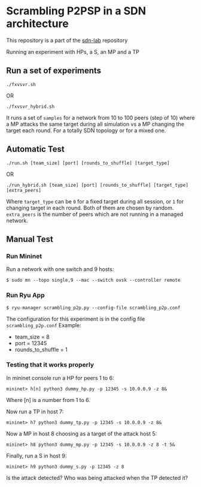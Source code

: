 # Scrambling P2PSP in a SDN architecture

This repository is a part of the [sdn-lab](https://github.com/cristobalmedinalopez/sdn-lab) repository

Running an experiment with HPs, a S, an MP and a TP

## Run a set of experiments
```
./fxvsvr.sh
```
OR
```
./fxvsvr_hybrid.sh
```
It runs a set of `samples` for a network from 10 to 100 peers (step of 10) where a MP attacks the same target during all simulation vs a MP changing the target each round. For a totally SDN topology or for a mixed one. 

## Automatic Test

```
./run.sh [team_size] [port] [rounds_to_shuffle] [target_type]
```
OR
```
./run_hybrid.sh [team_size] [port] [rounds_to_shuffle] [target_type] [extra_peers]
```
Where `target_type` can be `0` for a fixed target during all session, or `1` for changing target in each round. Both of them are chosen by random. `extra_peers` is the number of peers which are not running in a managed network.

## Manual Test
### Run Mininet
Run a network with one switch and 9 hosts:
```
$ sudo mn --topo single,9 --mac --switch ovsk --controller remote
```
### Run Ryu App
```
$ ryu-manager scrambling_p2p.py --config-file scrambling_p2p.conf
```

The configuration for this experiment is in the config file `scrambling_p2p.conf`
Example:
- team_size = 8
- port = 12345 
- rounds_to_shuffle = 1

### Testing that it works properly

In mininet console run a HP for peers 1 to 6:
```
mininet> h[n] python3 dummy_hp.py -p 12345 -s 10.0.0.9 -z 8&
```
Where [n] is a number from 1 to 6.

Now run a TP in host 7:
```
mininet> h7 python3 dummy_tp.py -p 12345 -s 10.0.0.9 -z 8&
```
Now a MP in host 8 choosing as a target of the attack host 5:
```
mininet> h8 python3 dummy_mp.py -p 12345 -s 10.0.0.9 -z 8 -t 5&
```
Finally, run a S in host 9:
```
mininet> h9 python3 dummy_s.py -p 12345 -z 8
```
Is the attack detected? Who was being attacked when the TP detected it?
